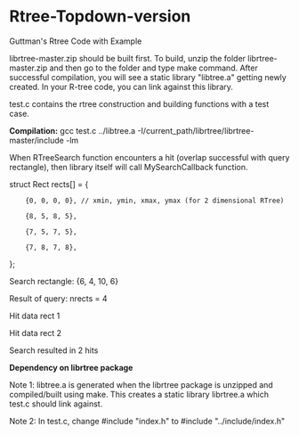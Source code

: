 # Rtree-Topdown-version
Guttman's Rtree Code with Example

librtree-master.zip should be built first. To build, unzip the folder librtree-master.zip and then go to the folder and type make command. After successful compilation, you will see a static library "libtree.a" getting newly created. In your R-tree code, you can link against this library. 

test.c contains the rtree construction and building functions with a test case.

**Compilation:**
gcc test.c ../libtree.a -I/current_path/librtree/librtree-master/include -lm

When RTreeSearch function encounters a hit (overlap successful with query rectangle), then library itself will call MySearchCallback function.

struct Rect rects[] = {

        {0, 0, 0, 0}, // xmin, ymin, xmax, ymax (for 2 dimensional RTree)

        {8, 5, 8, 5},

        {7, 5, 7, 5},

        {7, 8, 7, 8},

};

Search rectangle: {6, 4, 10, 6}

Result of query:
nrects = 4

Hit data rect 1

Hit data rect 2

Search resulted in 2 hits

**Dependency on librtree package**

Note 1:  libtree.a is generated when the librtree package is unzipped and compiled/built using make. This creates a static library librtree.a which test.c should link against. 

Note 2: In test.c, change #include "index.h"   to     #include "../include/index.h"
